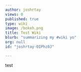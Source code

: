 ```yaml
---
author: joshrtay
views: 0
published: true
type: wiki
image: /bokeh.png
title: Test Wiki
blurb: "summarizing my #wiki yo"
org: null
id: "joshrtay-OIPhz0J"

---
```


test 
